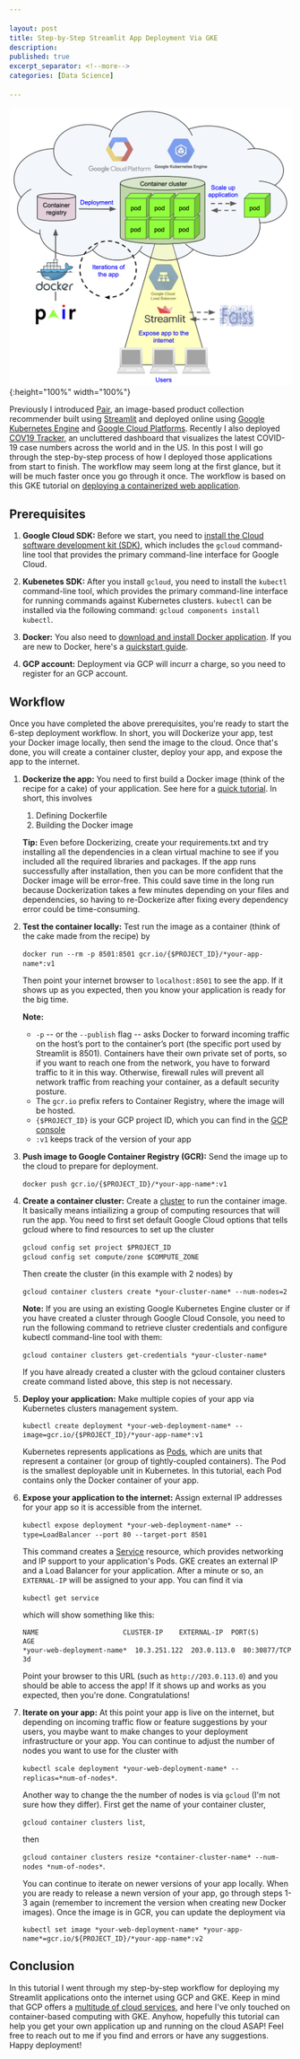 ```yaml
---

layout: post
title: Step-by-Step Streamlit App Deployment Via GKE
description: 
published: true
excerpt_separator: <!--more-->
categories: [Data Science]

---
```


![pair-gke-deployment](/static/imgs/pair-gke-deployment.png "pair-gke-deployment"){:height="100%" width="100%"}

Previously I introduced [Pair](http://bit.ly/pair-app), an image-based product collection recommender built using [Streamlit](www.streamlit.io) and deployed online using [Google Kubernetes Engine](https://cloud.google.com/kubernetes-engine) and [Google Cloud Platforms](https://cloud.google.com/). Recently I also deployed [COV19 Tracker](http://bit.ly/cov19-tracker), an uncluttered dashboard that visualizes the latest COVID-19 case numbers across the world and in the US. In this post I will go through the step-by-step process of how I deployed those applications from start to finish. The workflow may seem long at the first glance, but it will be much faster once you go through it once. The workflow is based on this GKE tutorial on [deploying a containerized web application](https://cloud.google.com/kubernetes-engine/docs/tutorials/hello-app).

<!--more-->

## Prerequisites

1. **Google Cloud SDK:** Before we start, you need to [install the Cloud software development kit (SDK)](https://cloud.google.com/sdk/install), which includes the `gcloud` command-line tool that provides the primary command-line interface for Google Cloud. 

2. **Kubenetes SDK:** After you install `gcloud`, you need to install the `kubectl` command-line tool, which provides the primary command-line interface for running commands against Kubernetes clusters. `kubectl` can be installed via the following command: `gcloud components install kubectl`.

3. **Docker:** You also need to [download and install Docker application](https://docs.docker.com/get-docker/). If you are new to Docker, here's a [quickstart guide](https://docs.docker.com/get-started/).

4. **GCP account:** Deployment via GCP will incurr a charge, so you need to register for an GCP account. 

## Workflow

Once you have completed the above prerequisites, you're ready to start the 6-step deployment workflow. In short, you will Dockerize your app, test your Docker image locally, then send the image to the cloud. Once that's done, you will create a container cluster, deploy your app, and expose the app to the internet.

1. **Dockerize the app:** You need to first build a Docker image (think of the recipe for a cake) of your application. See here for a [quick tutorial](https://docs.docker.com/get-started/part2/). In short, this involves
	
	1. Defining Dockerfile
	2. Building the Docker image

	**Tip:** Even before Dockerizing, create your requirements.txt and try installing all the dependencies in a clean virtual machine to see if you included all the required libraries and packages. If the app runs successfully after installation, then you can be more confident that the Docker image will be error-free. This could save time in the long run because Dockerization takes a few minutes depending on your files and dependencies, so having to re-Dockerize after fixing every dependency error could be time-consuming.

2. **Test the container locally:** Test run the image as a container (think of the cake made from the recipe) by 

	`docker run --rm -p 8501:8501 gcr.io/{$PROJECT_ID}/*your-app-name*:v1`

	Then point your internet browser to `localhost:8501` to see the app. If it shows up as you expected, then you know your application is ready for the big time.

	**Note:**
	* `-p` -- or the `--publish` flag -- asks Docker to forward incoming traffic on the host’s port to the container’s port (the specific port used by Streamlit is 8501). Containers have their own private set of ports, so if you want to reach one from the network, you have to forward traffic to it in this way. Otherwise, firewall rules will prevent all network traffic from reaching your container, as a default security posture. 
	* The `gcr.io` prefix refers to Container Registry, where the image will be hosted.
	* `{$PROJECT_ID}` is your GCP project ID, which you can find in the [GCP console](https://console.cloud.google.com) 
	* `:v1` keeps track of the version of your app
	

3. **Push image to Google Container Registry (GCR):** Send the image up to the cloud to prepare for deployment.

	`docker push gcr.io/{$PROJECT_ID}/*your-app-name*:v1`

4. **Create a container cluster:** Create a [cluster](https://cloud.google.com/kubernetes-engine/docs/concepts/cluster-architecture) to run the container image. It basically means intiailizing a group of computing resources that will run the app. You need to first set default Google Cloud options that tells gcloud where to find resources to set up the cluster

	`gcloud config set project $PROJECT_ID`  
	`gcloud config set compute/zone $COMPUTE_ZONE`

	Then create the cluster (in this example with 2 nodes) by 

	`gcloud container clusters create *your-cluster-name* --num-nodes=2`

	**Note:** If you are using an existing Google Kubernetes Engine cluster or if you have created a cluster through Google Cloud Console, you need to run the following command to retrieve cluster credentials and configure kubectl command-line tool with them:

	`gcloud container clusters get-credentials *your-cluster-name*`

	If you have already created a cluster with the gcloud container clusters create command listed above, this step is not necessary.

5. **Deploy your application:** Make multiple copies of your app via Kubernetes clusters management system.

	```
	kubectl create deployment *your-web-deployment-name* --image=gcr.io/{$PROJECT_ID}/*your-app-name*:v1
	```

	Kubernetes represents applications as [Pods](https://kubernetes.io/docs/concepts/workloads/pods/pod/), which are units that represent a container (or group of tightly-coupled containers). The Pod is the smallest deployable unit in Kubernetes. In this tutorial, each Pod contains only the Docker container of your app.

6. **Expose your application to the internet:** Assign external IP addresses for your app so it is accessible from the internet.

	`kubectl expose deployment *your-web-deployment-name* --type=LoadBalancer --port 80 --target-port 8501`

	This command creates a [Service](https://kubernetes.io/docs/user-guide/services/) resource, which provides networking and IP support to your application's Pods. GKE creates an external IP and a Load Balancer for your application. After a minute or so, an `EXTERNAL-IP` will be assigned to your app. You can find it via

	`kubectl get service` 

	which will show something like this:

	```
	NAME  		    	     CLUSTER-IP    EXTERNAL-IP  PORT(S)       AGE
	*your-web-deployment-name*  10.3.251.122  203.0.113.0  80:30877/TCP  3d
	```

	Point your browser to this URL (such as `http://203.0.113.0`) and you should be able to access the app! If it shows up and works as you expected, then you're done. Congratulations!

7. **Iterate on your app:** At this point your app is live on the internet, but depending on incoming traffic flow or feature suggestions by your users, you maybe want to make changes to your deployment infrastructure or your app. You can continue to adjust the number of nodes you want to use for the cluster with 

	`kubectl scale deployment *your-web-deployment-name* --replicas=*num-of-nodes*`.

	Another way to change the the number of nodes is via `gcloud` (I'm not sure how they differ). First get the name of your container cluster,

	`gcloud container clusters list`,

	then 

	`gcloud container clusters resize *container-cluster-name* --num-nodes *num-of-nodes*`.

	You can continue to iterate on newer versions of your app locally. When you are ready to release a newn version of your app, go through steps 1-3 again (remember to increment the version when creating new Docker images). Once the image is in GCR, you can update the deployment via

	```
	kubectl set image *your-web-deployment-name* *your-app-name*=gcr.io/${PROJECT_ID}/*your-app-name*:v2
	```

## Conclusion

In this tutorial I went through my step-by-step workflow for deploying my Streamlit applications onto the internet using GCP and GKE. Keep in mind that GCP offers a [multitude of cloud services](https://cloud.google.com/docs/overview/cloud-platform-services), and here I've only touched on container-based computing with GKE. Anyhow, hopefully this tutorial can help you get your own application up and running on the cloud ASAP! Feel free to reach out to me if you find and errors or have any suggestions. Happy deployment!


